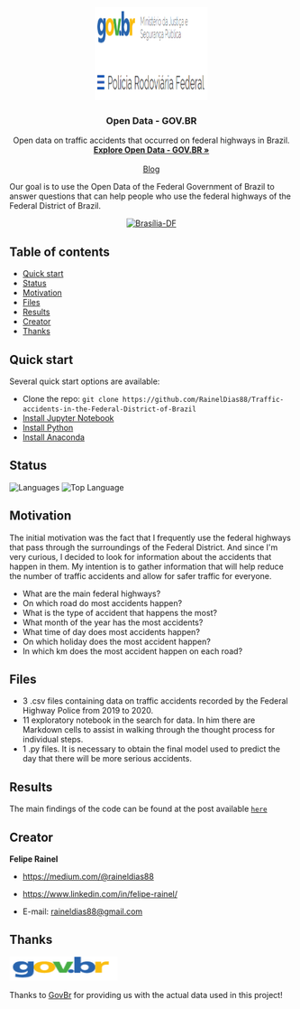 <p align="center">
  <a href="https://www.gov.br/prf/pt-br/acesso-a-informacao/dados-abertos">
    <img src="files/dadosabertos.png" alt="OpenData logo" width="200" height="165">
  </a>
</p>

<h3 align="center">Open Data - GOV.BR</h3>

<p align="center">
    Open data on traffic accidents that occurred on federal highways in Brazil.
  <br>
  <a href="https://www.gov.br/prf/pt-br/acesso-a-informacao/dados-abertos"><strong>Explore Open Data - GOV.BR »</strong></a>
  <br>
  <br>
  <a href="https://medium.com/@raineldias88/there-are-more-traffic-accidents-on-this-road-7933d33476d3">Blog</a>
</p>



Our goal is to use the Open Data of the Federal Government of Brazil to answer questions that can help people who use the federal highways of the Federal District of Brazil.
<p align="center">
    <a href="https://pt.wikipedia.org/wiki/Bras%C3%ADlia">
      <img src="files/brasilia.gif" alt="Brasília-DF" width="200" height="165">
    </a>
  </p>

## Table of contents

- [Quick start](#quick-start)
- [Status](#status)
- [Motivation](#motivation)
- [Files](#files)
- [Results](#results)
- [Creator](#creator)
- [Thanks](#thanks)


## Quick start

Several quick start options are available:

- Clone the repo: `git clone https://github.com/RainelDias88/Traffic-accidents-in-the-Federal-District-of-Brazil`
- [Install Jupyter Notebook](https://jupyter.org/install)
- [Install Python](https://www.python.org/downloads/)
- [Install Anaconda](https://www.anaconda.com/products/distribution)


## Status

![Languages](https://img.shields.io/github/languages/count/RainelDias88/Traffic-accidents-in-the-Federal-District-of-Brazil)
![Top Language](https://img.shields.io/github/languages/top/RainelDias88/Traffic-accidents-in-the-Federal-District-of-Brazil)


## Motivation

The initial motivation was the fact that I frequently use the federal highways that pass through the surroundings of the Federal District. And since I'm very curious, I decided to look for information about the accidents that happen in them. My intention is to gather information that will help reduce the number of traffic accidents and allow for safer traffic for everyone.

- What are the main federal highways?
- On which road do most accidents happen?
- What is the type of accident that happens the most?
- What month of the year has the most accidents?
- What time of day does most accidents happen?
- On which holiday does the most accident happen?
- In which km does the most accident happen on each road?


## Files

- 3 .csv files containing data on traffic accidents recorded by the Federal Highway Police from 2019 to 2020.
- 11 exploratory notebook in the search for data. In him there are Markdown cells to assist in walking through the thought process for individual steps.
- 1 .py files. It is necessary to obtain the final model used to predict the day that there will be more serious accidents.


## Results

The main findings of the code can be found at the post available [`here`](https://medium.com/@raineldias88/there-are-more-traffic-accidents-on-this-road-7933d33476d3)


## Creator

**Felipe Rainel**

- <https://medium.com/@raineldias88>

- <https://www.linkedin.com/in/felipe-rainel/>

- E-mail: raineldias88@gmail.com


## Thanks

<a href="https://www.gov.br/pt-br">
  <img src="files/gov.png" alt="GovBR" width="192" height="42">
</a>


Thanks to [GovBr](https://www.gov.br/pt-br) for providing us with the actual data used in this project!
